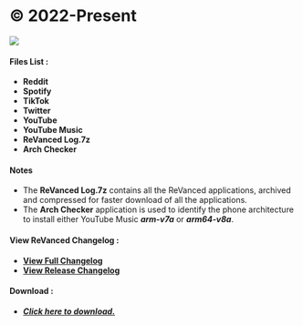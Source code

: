 # © 2022-Present

![](https://img.shields.io/github/downloads/SCP-017/ReVanced-Download/total?label=TOTAL%20DOWNLOADS&style=for-the-badge)

#### **Files List :**
- **Reddit**
- **Spotify**
- **TikTok**
- **Twitter**
- **YouTube**
- **YouTube Music**
- **ReVanced Log.7z**
- **Arch Checker**

#### **Notes**
- The **ReVanced Log.7z** contains all the ReVanced applications, archived and compressed for faster download of all the applications.
- The **Arch Checker** application is used to identify the phone architecture to install either YouTube Music ***arm-v7a*** or ***arm64-v8a***.

#### **View ReVanced Changelog :**
- [**View Full Changelog**](https://github.com/revanced/revanced-patches/blob/main/CHANGELOG.md)
- [**View Release Changelog**](https://github.com/revanced/revanced-patches/releases)

#### **Download :**
- [***Click here to download.***](https://github.com/SCP-017/ReVanced-Download/releases)
